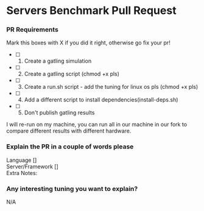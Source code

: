 # Servers Benchmark Pull Request
### PR Requirements

Mark this boxes with X if you did it right, otherwise go fix your pr!

- [ ] 1. Create a gatling simulation
- [ ] 2. Create a gatling script (chmod +x pls)
- [ ] 3. Create a run.sh script - add the tuning for linux os pls (chmod +x pls)
- [ ] 4. Add a different script to install dependencies(install-deps.sh)
- [ ] 5. Don't publish gatling results

I will re-run on my machine, you can run all in our machine in our fork to compare different results with different hardware.

### Explain the PR in a couple of words please

Language         [] <BR/>
Server/Framework [] <BR/>
Extra Notes: <BR/>

### Any interesting tuning you want to explain?

N/A